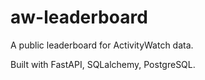 aw-leaderboard
==============

A public leaderboard for ActivityWatch data.

Built with FastAPI, SQLalchemy, PostgreSQL.
